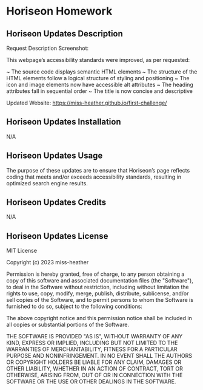 # Horiseon Homework

## Horiseon Updates Description
Request Description Screenshot:

This webpage’s accessibility standards were improved, as per requested:

~ The source code displays semantic HTML elements
~ The structure of the HTML elements follow a logical structure of styling and positioning
~ The icon and image elements now have accessible alt attributes
~ The heading attributes fall in sequential order
~ The title is now concise and descriptive

Updated Website:
https://miss-heather.github.io/first-challenge/

## Horiseon Updates Installation
N/A

## Horiseon Updates Usage
The purpose of these updates are to ensure that Horiseon’s page reflects coding that meets and/or exceeds accessibility standards, resulting in optimized search engine results.


## Horiseon Updates Credits
N/A

## Horiseon Updates License
MIT License

Copyright (c) 2023 miss-heather

Permission is hereby granted, free of charge, to any person obtaining a copy
of this software and associated documentation files (the "Software"), to deal
in the Software without restriction, including without limitation the rights
to use, copy, modify, merge, publish, distribute, sublicense, and/or sell
copies of the Software, and to permit persons to whom the Software is
furnished to do so, subject to the following conditions:

The above copyright notice and this permission notice shall be included in all
copies or substantial portions of the Software.

THE SOFTWARE IS PROVIDED "AS IS", WITHOUT WARRANTY OF ANY KIND, EXPRESS OR
IMPLIED, INCLUDING BUT NOT LIMITED TO THE WARRANTIES OF MERCHANTABILITY,
FITNESS FOR A PARTICULAR PURPOSE AND NONINFRINGEMENT. IN NO EVENT SHALL THE
AUTHORS OR COPYRIGHT HOLDERS BE LIABLE FOR ANY CLAIM, DAMAGES OR OTHER
LIABILITY, WHETHER IN AN ACTION OF CONTRACT, TORT OR OTHERWISE, ARISING FROM,
OUT OF OR IN CONNECTION WITH THE SOFTWARE OR THE USE OR OTHER DEALINGS IN THE
SOFTWARE.